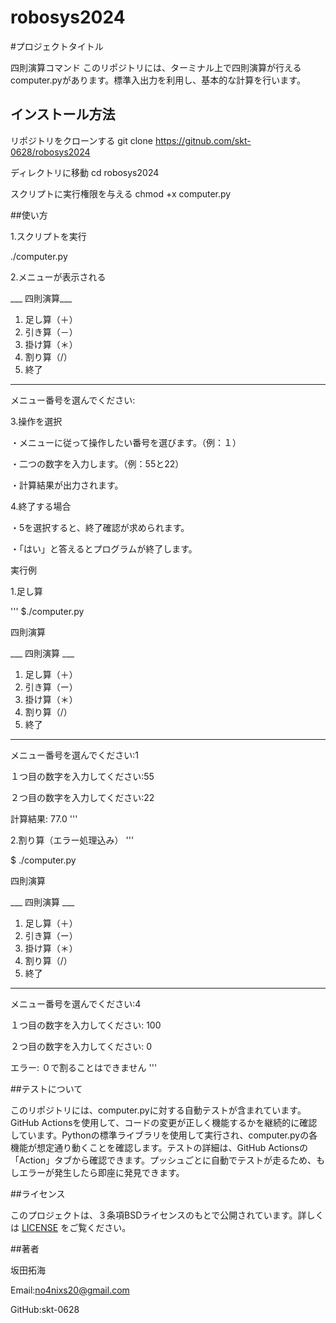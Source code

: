 # robosys2024
#プロジェクトタイトル

四則演算コマンド
このリポジトリには、ターミナル上で四則演算が行えるcomputer.pyがあります。標準入出力を利用し、基本的な計算を行います。

## インストール方法

リポジトリをクローンする
git clone https://gitnub.com/skt-0628/robosys2024

ディレクトリに移動
cd robosys2024

スクリプトに実行権限を与える
chmod +x computer.py

##使い方

1.スクリプトを実行

./computer.py


2.メニューが表示される

___ 四則演算___
1. 足し算（＋）
2. 引き算（－）
3. 掛け算（＊）
4. 割り算（/）
5. 終了
________________
メニュー番号を選んでください:

3.操作を選択

・メニューに従って操作したい番号を選びます。（例：１）

・二つの数字を入力します。（例：55と22）

・計算結果が出力されます。

4.終了する場合

・5を選択すると、終了確認が求められます。

・「はい」と答えるとプログラムが終了します。


実行例


1.足し算

'''
$./computer.py

四則演算

___ 四則演算 ___
1. 足し算（＋）
2. 引き算（ー）
3. 掛け算（＊）
4. 割り算（/）
5. 終了
______________

メニュー番号を選んでください:1

１つ目の数字を入力してください:55

２つ目の数字を入力してください:22

計算結果: 77.0
'''

2.割り算（エラー処理込み）
'''

$ ./computer.py

四則演算

___ 四則演算 ___
1. 足し算（＋）
2. 引き算（ー）
3. 掛け算（＊）
4. 割り算（/）
5. 終了
________________

メニュー番号を選んでください:4

１つ目の数字を入力してください: 100

２つ目の数字を入力してください: 0

エラー: ０で割ることはできません
'''


##テストについて

このリポジトリには、computer.pyに対する自動テストが含まれています。GitHub Actionsを使用して、コードの変更が正しく機能するかを継続的に確認しています。Pythonの標準ライブラリを使用して実行され、computer.pyの各機能が想定通り動くことを確認します。テストの詳細は、GitHub Actionsの「Action」タブから確認できます。プッシュごとに自動でテストが走るため、もしエラーが発生したら即座に発見できます。


##ライセンス


このプロジェクトは、３条項BSDライセンスのもとで公開されています。詳しくは [LICENSE](LICENSE) をご覧ください。

##著者

坂田拓海

Email:no4nixs20@gmail.com

GitHub:skt-0628
